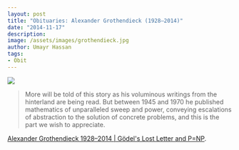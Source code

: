 ```yaml
---
layout: post
title: "Obituaries: Alexander Grothendieck (1928–2014)"
date: "2014-11-17"
description:
image: /assets/images/grothendieck.jpg
author: Umayr Hassan
tags:
- Obit
---
```


![](http://mortdhomme.hautetfort.com/media/02/00/1044718658.jpg)

> More will be told of this story as his voluminous writings from the hinterland are being read. 
>But between 1945 and 1970 he published mathematics of unparalleled sweep and power, conveying escalations 
>of abstraction to the solution of concrete problems, and this is the part we wish to appreciate.

[Alexander Grothendieck 1928–2014 | Gödel's Lost Letter and P=NP](http://rjlipton.wordpress.com/2014/11/16/alexander-grothendieck-1928-2014/).

